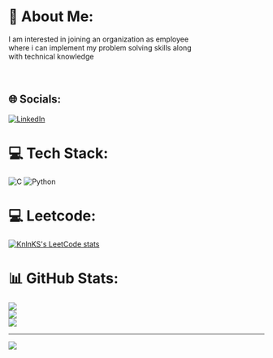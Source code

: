 # 💫 About Me:
I am interested in joining an organization as employee <br>where i can implement my problem solving skills along <br>with technical knowledge<br><br><br>


## 🌐 Socials:
[![LinkedIn](https://img.shields.io/badge/LinkedIn-%230077B5.svg?logo=linkedin&logoColor=white)](https://linkedin.com/in/https://www.linkedin.com/in/bala1134/) 

# 💻 Tech Stack:
![C](https://img.shields.io/badge/c-%2300599C.svg?style=for-the-badge&logo=c&logoColor=white) ![Python](https://img.shields.io/badge/python-3670A0?style=for-the-badge&logo=python&logoColor=ffdd54)
# 💻 Leetcode:

[![KnlnKS's LeetCode stats](https://leetcode-stats-six.vercel.app/?username=balasubramanian_s)](https://github.com/KnlnKS/leetcode-stats)

# 📊 GitHub Stats:
![](https://github-readme-stats.vercel.app/api?username=Balasubramanian-sivakavi&theme=dark&hide_border=true&include_all_commits=false&count_private=false)<br/>
![](https://github-readme-streak-stats.herokuapp.com/?user=Balasubramanian-sivakavi&theme=dark&hide_border=true)<br/>
![](https://github-readme-stats.vercel.app/api/top-langs/?username=Balasubramanian-sivakavi&theme=dark&hide_border=true&include_all_commits=false&count_private=false&layout=compact)

---
[![](https://visitcount.itsvg.in/api?id=Balasubramanian-sivakavi&icon=0&color=0)](https://visitcount.itsvg.in)

<!-- Proudly created with GPRM ( https://gprm.itsvg.in ) -->

